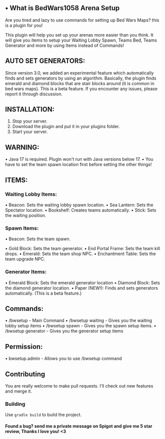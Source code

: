 ## • What is BedWars1058 Arena Setup

Are you tired and lazy to use commands for setting up Bed Wars Maps? this is a plugin for you!

This plugin will help you set up your arenas more easier than you think. It will give you items to setup your Waiting Lobby Spawn, Teams Bed, Teams Generator and more by using Items instead of Commands!

## AUTO SET GENERATORS:
Since version 3.0, we added an experimental feature which automatically finds and sets generators by using an algorithm. Basically, the plugin finds emerald and diamond blocks that are stair blocks around (it is common in bed wars maps). This is a beta feature. If you encounter any issues, please report it through discussion.

## INSTALLATION:
1. Stop your server.
2. Download the plugin and put it in your plugins folder.
3. Start your server.

## WARNING:
• Java 17 is required. Plugin won't run with Java versions below 17.
• You have to set the team spawn location first before setting the other things!

## ITEMS:

### Waiting Lobby Items:
• Beacon: Sets the waiting lobby spawn location.
• Sea Lantern: Sets the Spectator location.
• Bookshelf: Creates teams automatically.
• Stick: Sets the waiting position.

### Spawn Items:
• Beacon: Sets the team spawn.

• Gold Block: Sets the team generator.
• End Portal Frame: Sets the team kill drops.
• Emerald: Sets the team shop NPC.
• Enchantment Table: Sets the team upgrade NPC.

### Generator Items:
• Emerald Block: Sets the emerald generator location
• Diamond Block: Sets the diamond generator location.
• Paper (NEW!): Finds and sets generators automatically. (This is a beta feature.)

## Commands:
• /bwsetup - Main Command
• /bwsetup waiting - Gives you the waiting lobby setup items
• /bwsetup spawn - Gives you the spawn setup items.
• /bwsetup generator - Gives you the generator setup items

## Permission:
• bwsetup.admin - Allows you to use /bwsetup command

## Contributing
You are really welcome to make pull requests. I'll check out new features and merge it.

### Building
Use `gradle build` to build the project.

#### Found a bug? send me a private message on Spigot and give me 5 star review, Thanks I love you! <3
